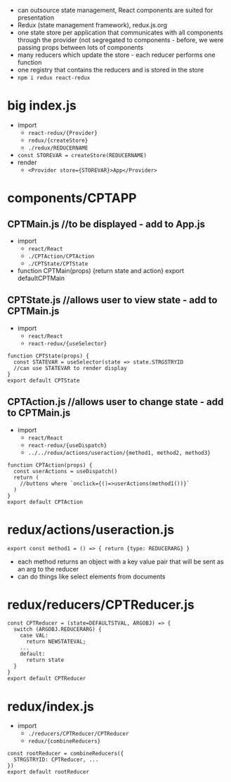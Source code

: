 * can outsource state management, React components are suited for presentation
* Redux (state management framework), redux.js.org
* one state store per application that communicates with all components through the provider (not segregated to components - before, we were passing props between lots of components
* many reducers which update the store - each reducer performs one function
* one registry that contains the reducers and is stored in the store
* `npm i redux react-redux`
# big index.js
* import
  * `react-redux/{Provider}`
  * `redux/{createStore}`
  * `./redux/REDUCERNAME`
* `const STOREVAR = createStore(REDUCERNAME)`
* render
  * `<Provider store={STOREVAR}>App</Provider>`
# components/CPTAPP
## CPTMain.js //to be displayed - add to App.js
* import
  * `react/React`
  * `./CPTAction/CPTAction`
  * `./CPTState/CPTState`
* function CPTMain(props) {return state and action} export defaultCPTMain
## CPTState.js //allows user to view state - add to CPTMain.js
* import
  * `react/React`
  * `react-redux/{useSelector}`
```
function CPTState(props) {
  const STATEVAR = useSelector(state => state.STRGSTRYID
  //can use STATEVAR to render display
}
export default CPTState
```
## CPTAction.js //allows user to change state - add to CPTMain.js
* import
  * `react/React`
  * `react-redux/{useDispatch}`
  * `../../redux/actions/useraction/{method1, method2, method3}`
```
function CPTAction(props) {
  const userActions = useDispatch()
  return (
    //buttons where `onclick={()=>userActions(method1())}`
  )
}
export default CPTAction
```
# redux/actions/useraction.js
`export const method1 = () => { return {type: REDUCERARG} }`
* each method returns an object with a key value pair that will be sent as an arg to the reducer
* can do things like select elements from documents
# redux/reducers/CPTReducer.js
```
const CPTReducer = (state=DEFAULTSTVAL, ARGOBJ) => {
  switch (ARGOBJ.REDUCERARG) {
    case VAL:
      return NEWSTATEVAL;
    ...
    default:
      return state
  }
}
export default CPTReducer
```
# redux/index.js
* import
  * `./reducers/CPTReducer/CPTReducer`
  * `redux/{combineReducers}`
```
const rootReducer = combineReducers({
  STRGSTRYID: CPTReducer, ...
})
export default rootReducer
```
